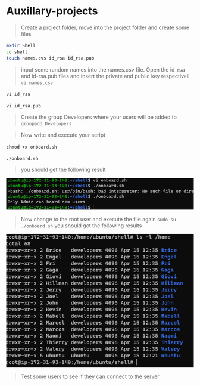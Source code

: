 # Auxillary-projects
> Create a project folder, move into the project folder and create some files
```Bash
mkdir Shell
cd shell
touch names.cvs id_rsa id_rsa.pub
```
> input some random names into the names.csv file. Open the id_rsa and id-rsa.pub files and insert the private and public key respectiveli
`vi names.csv`

`vi id_rsa`

`vi id_rsa.pub`

> Create the group Developers where your users will be added to
`groupadd Developers`

> Now write and execute your script

`chmod +x onboard.sh`

`./onboard.sh`

> you should get the following result

![run-result](./images/run-result.PNG)

> Now change to the root user and execute the file again
`sudo su`
`./onboard.sh`
> you should get the following results

![run-result](./images/result-users.PNG)

> Test some users to see if they can connect to the server






